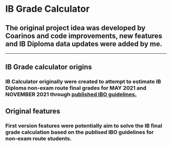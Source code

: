 # IB Grade Calculator

<h2> The original project idea was developed by Coarinos and code improvements, new features and IB Diploma data updates were added by me.</h2>

*********************


<h2>IB Grade calculator origins</h2>

<h3>IB Calculator originally were created to attempt to estimate IB Diploma non-exam route final grades for MAY 2021 and NOVEMBER 2021 through <a href="https://vimeo.com/506989741/d6db2f85de">published IBO guidelines.</a></h3>


<h2>Original features</h2>
<h3>First version features were potentially aim to solve the IB final grade calculation based on the publised IBO guidelines for non-exam route students.</h3>








